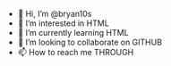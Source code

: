 - 👋 Hi, I’m @bryan10s
- 👀 I’m interested in HTML
- 🌱 I’m currently learning HTML
- 💞️ I’m looking to collaborate on GITHUB
- 📫 How to reach me THROUGH

<!---
bryan10s/bryan10s is a ✨ special ✨ repository because its `README.md` (this file) appears on your GitHub profile.
You can click the Preview link to take a look at your changes.
--->
